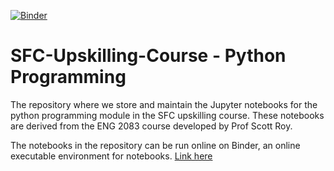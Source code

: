 [![Binder](https://mybinder.org/badge_logo.svg)](https://mybinder.org/v2/gh/SFC-Upskilling-Course/Python-Programming/HEAD)

# SFC-Upskilling-Course - Python Programming
The repository where we store and maintain the Jupyter notebooks for the python programming module in the SFC upskilling course. These notebooks are derived from the ENG 2083 course developed by Prof Scott Roy.

The notebooks in the repository can be run online on Binder, an online executable environment for notebooks. [Link here](https://mybinder.org/v2/gh/SFC-Upskilling-Course/Python-Programming/HEAD)


